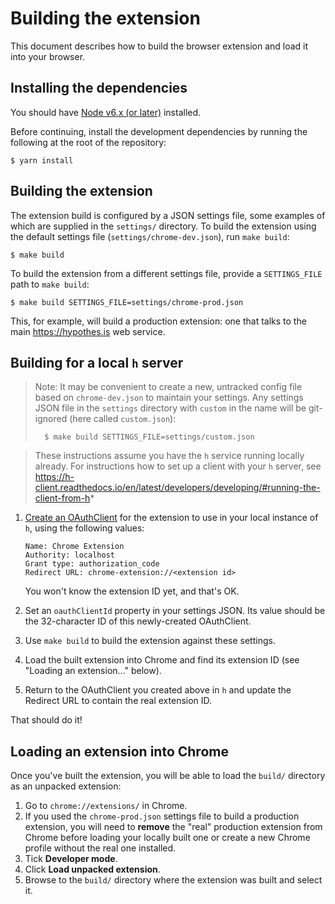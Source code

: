 # Building the extension

This document describes how to build the browser extension and load it into your
browser.

## Installing the dependencies

You should have [Node v6.x (or later)][node] installed.

Before continuing, install the development dependencies by running the following
at the root of the repository:

    $ yarn install

[node]: https://nodejs.org/en/download/

## Building the extension

The extension build is configured by a JSON settings file, some examples of
which are supplied in the `settings/` directory. To build the extension using
the default settings file (`settings/chrome-dev.json`), run `make build`:

    $ make build

To build the extension from a different settings file, provide a
`SETTINGS_FILE` path to `make build`:

    $ make build SETTINGS_FILE=settings/chrome-prod.json

This, for example, will build a production extension: one that talks to the main
<https://hypothes.is> web service.

## Building for a local `h` server

> Note:
> It may be convenient to create a new, untracked config file
> based on `chrome-dev.json` to maintain your settings. Any settings JSON file
> in the `settings` directory with `custom` in the name will be git-ignored
> (here called `custom.json`):
>
>       $ make build SETTINGS_FILE=settings/custom.json

> These instructions assume you have the `h` service running locally already.
> For instructions how to set up a client with your `h` server, see
> https://h-client.readthedocs.io/en/latest/developers/developing/#running-the-client-from-h*

1. [Create an OAuthClient](http://localhost:5000/admin/oauthclients)
   for the extension to use in your local instance of `h`, using the following values:

   ```
   Name: Chrome Extension
   Authority: localhost
   Grant type: authorization_code
   Redirect URL: chrome-extension://<extension id>
   ```

   You won't know the extension ID yet, and that's OK.

1. Set an `oauthClientId` property in your settings JSON. Its value should
   be the 32-character ID of this newly-created OAuthClient.
1. Use `make build` to build the extension against these settings.
1. Load the built extension into Chrome and find its extension ID
   (see "Loading an extension..." below).
1. Return to the OAuthClient you created above in `h` and update the Redirect
   URL to contain the real extension ID.

That should do it!

## Loading an extension into Chrome

Once you've built the extension, you will be able to load the `build/` directory
as an unpacked extension:

1.  Go to `chrome://extensions/` in Chrome.
1.  If you used the `chrome-prod.json` settings file to build a production
    extension, you will need to **remove** the "real" production extension from
    Chrome before loading your locally built one or create a new Chrome profile
    without the real one installed.
1.  Tick **Developer mode**.
1.  Click **Load unpacked extension**.
1.  Browse to the `build/` directory where the extension was built and select it.

